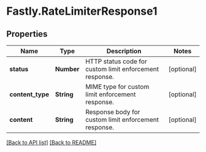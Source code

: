 # Fastly.RateLimiterResponse1

## Properties

Name | Type | Description | Notes
------------ | ------------- | ------------- | -------------
**status** | **Number** | HTTP status code for custom limit enforcement response. | [optional] 
**content_type** | **String** | MIME type for custom limit enforcement response. | [optional] 
**content** | **String** | Response body for custom limit enforcement response. | [optional] 



[[Back to API list]](../../README.md#endpoints) [[Back to README]](../../README.md)
